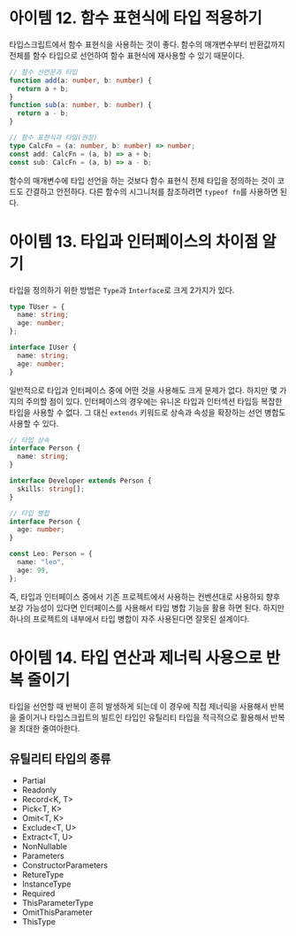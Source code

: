 # 아이템 12. 함수 표현식에 타입 적용하기

타입스크립트에서 함수 표현식을 사용하는 것이 좋다. 함수의 매개변수부터 반환값까지 전체를 함수 타입으로 선언하여 함수 표현식에 재사용할 수 있기 때문이다.

```ts
// 함수 선언문과 타입
function add(a: number, b: number) {
  return a + b;
}
function sub(a: number, b: number) {
  return a - b;
}

// 함수 표현식과 타입(권장)
type CalcFn = (a: number, b: number) => number;
const add: CalcFn = (a, b) => a + b;
const sub: CalcFn = (a, b) => a - b;
```

함수의 매개변수에 타입 선언을 하는 것보다 함수 표현식 전체 타입을 정의하는 것이 코드도 간결하고 안전하다.
다른 함수의 시그니처를 참조하려면 `typeof fn`를 사용하면 된다.

# 아이템 13. 타입과 인터페이스의 차이점 알기

타입을 정의하기 위한 방법은 `Type`과 `Interface`로 크게 2가지가 있다.

```ts
type TUser = {
  name: string;
  age: number;
};

interface IUser {
  name: string;
  age: number;
}
```

일반적으로 타입과 인터페이스 중에 어떤 것을 사용해도 크게 문제가 없다. 하지만 몇 가지의 주의할 점이 있다.
인터페이스의 경우에는 유니온 타입과 인터섹션 타입등 복잡한 타입을 사용할 수 없다. 그 대신 `extends` 키워드로 상속과 속성을 확장하는 선언 병합도 사용할 수 있다.

```ts
// 타입 상속
interface Person {
  name: string;
}

interface Developer extends Person {
  skills: string[];
}

// 타입 병합
interface Person {
  age: number;
}

const Leo: Person = {
  name: "leo",
  age: 99,
};
```

즉, 타입과 인터페이스 중에서 기존 프로젝트에서 사용하는 컨벤션대로 사용하되 향후 보강 가능성이 있다면 인터페이스를 사용해서 타입 병합 기능을 활용 하면 된다. 하지만 하나의 프로젝트의 내부에서 타입 병합이 자주 사용된다면 잘못된 설계이다.

# 아이템 14. 타입 연산과 제너릭 사용으로 반복 줄이기

타입을 선언할 때 반복이 흔히 발생하게 되는데 이 경우에 직접 제너릭을 사용해서 반복을 줄이거나 타입스크립트의 빌트인 타입인 유틸리티 타입을 적극적으로 활용해서 반복을 최대한 줄여아한다.

## 유틸리티 타입의 종류

- Partial<T>
- Readonly<T>
- Record<K, T>
- Pick<T, K>
- Omit<T, K>
- Exclude<T, U>
- Extract<T, U>
- NonNullable<T>
- Parameters<T>
- ConstructorParameters<T>
- RetureType<T>
- InstanceType<T>
- Required<T>
- ThisParameterType
- OmitThisParameter
- ThisType<T>
